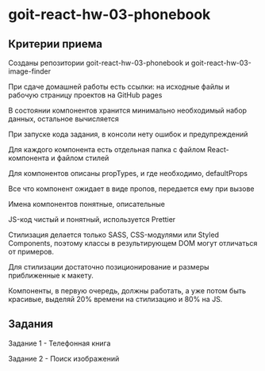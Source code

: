 # goit-react-hw-03-phonebook

## Критерии приема

Созданы репозитории goit-react-hw-03-phonebook и goit-react-hw-03-image-finder

При сдаче домашней работы есть ссылки: на исходные файлы и рабочую страницу
проектов на GitHub pages

В состоянии компонентов хранится минимально необходимый набор данных, остальное
вычисляется

При запуске кода задания, в консоли нету ошибок и предупреждений

Для каждого компонента есть отдельная папка с файлом React-компонента и файлом
стилей

Для компонентов описаны propTypes, и где необходимо, defaultProps

Все что компонент ожидает в виде пропов, передается ему при вызове

Имена компонентов понятные, описательные

JS-код чистый и понятный, используется Prettier

Стилизация делается только SASS, CSS-модулями или Styled Components, поэтому
классы в результирующем DOM могут отличаться от примеров.

Для стилизации достаточно позиционирование и размеры приближенные к макету.

Компоненты, в первую очередь, должны работать, а уже потом быть красивые,
выделяй 20% времени на стилизацию и 80% на JS.

## Задания

Задание 1 - Телефонная книга

Задание 2 - Поиск изображений
